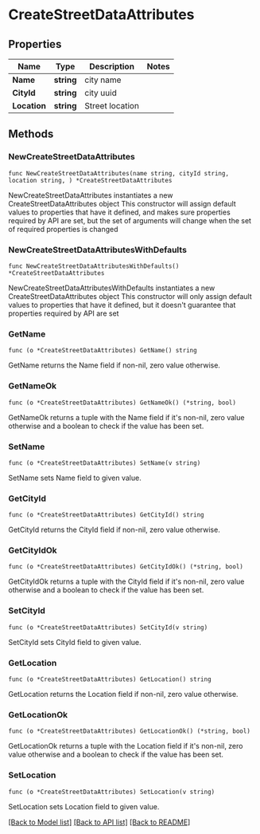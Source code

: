 # CreateStreetDataAttributes

## Properties

Name | Type | Description | Notes
------------ | ------------- | ------------- | -------------
**Name** | **string** | city name | 
**CityId** | **string** | city uuid | 
**Location** | **string** | Street location | 

## Methods

### NewCreateStreetDataAttributes

`func NewCreateStreetDataAttributes(name string, cityId string, location string, ) *CreateStreetDataAttributes`

NewCreateStreetDataAttributes instantiates a new CreateStreetDataAttributes object
This constructor will assign default values to properties that have it defined,
and makes sure properties required by API are set, but the set of arguments
will change when the set of required properties is changed

### NewCreateStreetDataAttributesWithDefaults

`func NewCreateStreetDataAttributesWithDefaults() *CreateStreetDataAttributes`

NewCreateStreetDataAttributesWithDefaults instantiates a new CreateStreetDataAttributes object
This constructor will only assign default values to properties that have it defined,
but it doesn't guarantee that properties required by API are set

### GetName

`func (o *CreateStreetDataAttributes) GetName() string`

GetName returns the Name field if non-nil, zero value otherwise.

### GetNameOk

`func (o *CreateStreetDataAttributes) GetNameOk() (*string, bool)`

GetNameOk returns a tuple with the Name field if it's non-nil, zero value otherwise
and a boolean to check if the value has been set.

### SetName

`func (o *CreateStreetDataAttributes) SetName(v string)`

SetName sets Name field to given value.


### GetCityId

`func (o *CreateStreetDataAttributes) GetCityId() string`

GetCityId returns the CityId field if non-nil, zero value otherwise.

### GetCityIdOk

`func (o *CreateStreetDataAttributes) GetCityIdOk() (*string, bool)`

GetCityIdOk returns a tuple with the CityId field if it's non-nil, zero value otherwise
and a boolean to check if the value has been set.

### SetCityId

`func (o *CreateStreetDataAttributes) SetCityId(v string)`

SetCityId sets CityId field to given value.


### GetLocation

`func (o *CreateStreetDataAttributes) GetLocation() string`

GetLocation returns the Location field if non-nil, zero value otherwise.

### GetLocationOk

`func (o *CreateStreetDataAttributes) GetLocationOk() (*string, bool)`

GetLocationOk returns a tuple with the Location field if it's non-nil, zero value otherwise
and a boolean to check if the value has been set.

### SetLocation

`func (o *CreateStreetDataAttributes) SetLocation(v string)`

SetLocation sets Location field to given value.



[[Back to Model list]](../README.md#documentation-for-models) [[Back to API list]](../README.md#documentation-for-api-endpoints) [[Back to README]](../README.md)


